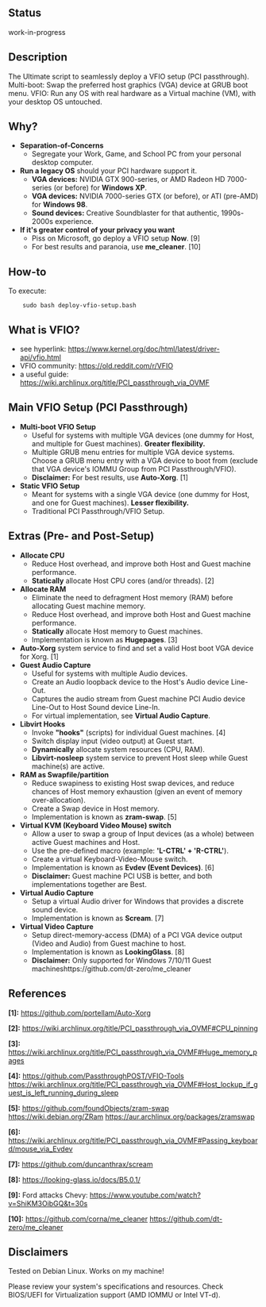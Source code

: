 ## Status
work-in-progress

## Description
The Ultimate script to seamlessly deploy a VFIO setup (PCI passthrough). Multi-boot: Swap the preferred host graphics (VGA) device at GRUB boot menu. VFIO: Run any OS with real hardware as a Virtual machine (VM), with your desktop OS untouched.

## Why?
* **Separation-of-Concerns**
    * Segregate your Work, Game, and School PC from your personal desktop computer.
* **Run a legacy OS** should your PCI hardware support it.
    * **VGA devices:** NVIDIA GTX 900-series, or AMD Radeon HD 7000-series (or before) for **Windows XP**.
    * **VGA devices:** NVIDIA 7000-series GTX (or before), or ATI (pre-AMD) for **Windows 98**.
    * **Sound devices:** Creative Soundblaster for that authentic, 1990s-2000s experience.
* **If it's greater control of your privacy you want**
    * Piss on Microsoft, go deploy a VFIO setup **Now**. [9]
    * For best results and paranoia, use **me_cleaner**. [10]

## How-to
To execute:

        sudo bash deploy-vfio-setup.bash

## What is VFIO?
* see hyperlink:        https://www.kernel.org/doc/html/latest/driver-api/vfio.html
* VFIO community:       https://old.reddit.com/r/VFIO
* a useful guide:       https://wiki.archlinux.org/title/PCI_passthrough_via_OVMF

## Main VFIO Setup (PCI Passthrough)
* **Multi-boot VFIO Setup**
    * Useful for systems with multiple VGA devices (one dummy for Host, and multiple for Guest machines). **Greater flexibility.**
    * Multiple GRUB menu entries for multiple VGA device systems. Choose a GRUB menu entry with a VGA device to boot from (exclude that VGA device's IOMMU Group from PCI Passthrough/VFIO).
    * **Disclaimer:** For best results, use **Auto-Xorg**. [1]
* **Static VFIO Setup**
    * Meant for systems with a single VGA device (one dummy for Host, and one for Guest machines). **Lesser flexibility.**
    * Traditional PCI Passthrough/VFIO Setup.

## Extras (Pre- and Post-Setup)
* **Allocate CPU**
    * Reduce Host overhead, and improve both Host and Guest machine performance.
    * **Statically** allocate Host CPU cores (and/or threads). [2]
* **Allocate RAM**
    * Eliminate the need to defragment Host memory (RAM) before allocating Guest machine memory.
    * Reduce Host overhead, and improve both Host and Guest machine performance.
    * **Statically** allocate Host memory to Guest machines.
    * Implementation is known as **Hugepages**. [3]
* **Auto-Xorg** system service to find and set a valid Host boot VGA device for Xorg. [1]
* **Guest Audio Capture**
    * Useful for systems with multiple Audio devices.
    * Create an Audio loopback device to the Host's Audio device Line-Out.
    * Captures the audio stream from Guest machine PCI Audio device Line-Out to Host Sound device Line-In.
    * For virtual implementation, see **Virtual Audio Capture**.
* **Libvirt Hooks**
    * Invoke **"hooks"** (scripts) for individual Guest machines. [4]
    * Switch display input (video output) at Guest start.
    * **Dynamically** allocate system resources (CPU, RAM).
    * **Libvirt-nosleep** system service to prevent Host sleep while Guest machine(s) are active.
* **RAM as Swapfile/partition**
    * Reduce swapiness to existing Host swap devices, and reduce chances of Host memory exhaustion (given an event of memory over-allocation).
    * Create a Swap device in Host memory.
    * Implementation is known as **zram-swap**. [5]
* **Virtual KVM (Keyboard Video Mouse) switch**
    * Allow a user to swap a group of Input devices (as a whole) between active Guest machines and Host.
    * Use the pre-defined macro (example: **'L-CTRL' + 'R-CTRL'**).
    * Create a virtual Keyboard-Video-Mouse switch.
    * Implementation is known as **Evdev (Event Devices)**. [6]
    * **Disclaimer:** Guest machine PCI USB is better, and both implementations together are Best.
* **Virtual Audio Capture**
    * Setup a virtual Audio driver for Windows that provides a discrete sound device.
    * Implementation is known as **Scream**. [7]
* **Virtual Video Capture**
    * Setup direct-memory-access (DMA) of a PCI VGA device output (Video and Audio) from Guest machine to host.
    * Implementation is known as **LookingGlass**. [8]
    * **Disclaimer:** Only supported for Windows 7/10/11 Guest machineshttps://github.com/dt-zero/me_cleaner
## References
**[1]:**    https://github.com/portellam/Auto-Xorg

**[2]:**    https://wiki.archlinux.org/title/PCI_passthrough_via_OVMF#CPU_pinning

**[3]:**    https://wiki.archlinux.org/title/PCI_passthrough_via_OVMF#Huge_memory_pages

**[4]:**    https://github.com/PassthroughPOST/VFIO-Tools
            https://wiki.archlinux.org/title/PCI_passthrough_via_OVMF#Host_lockup_if_guest_is_left_running_during_sleep

**[5]:**    https://github.com/foundObjects/zram-swap
            https://wiki.debian.org/ZRam
            https://aur.archlinux.org/packages/zramswap

**[6]:**    https://wiki.archlinux.org/title/PCI_passthrough_via_OVMF#Passing_keyboard/mouse_via_Evdev

**[7]:**    https://github.com/duncanthrax/scream

**[8]:**    https://looking-glass.io/docs/B5.0.1/

**[9]:**    Ford attacks Chevy: https://www.youtube.com/watch?v=ShiKM3OibGQ&t=30s

**[10]:**   https://github.com/corna/me_cleaner
            https://github.com/dt-zero/me_cleaner

## Disclaimers
Tested on Debian Linux. Works on my machine!

Please review your system's specifications and resources. Check BIOS/UEFI for Virtualization support (AMD IOMMU or Intel VT-d).